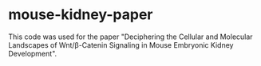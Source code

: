 # mouse-kidney-paper
This code was used for the paper "Deciphering the Cellular and Molecular Landscapes of Wnt/β-Catenin Signaling in Mouse Embryonic Kidney Development".
